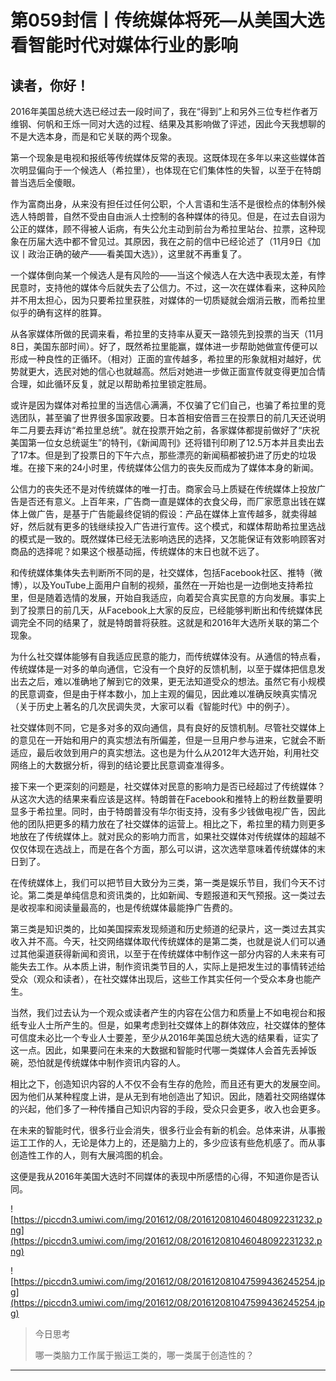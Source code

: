 # 第059封信丨传统媒体将死—从美国大选看智能时代对媒体行业的影响

## 读者，你好！

2016年美国总统大选已经过去一段时间了，我在“得到”上和另外三位专栏作者万维钢、何帆和王烁一同对大选的过程、结果及其影响做了评述，因此今天我想聊的不是大选本身，而是和它关联的两个现象。

第一个现象是电视和报纸等传统媒体反常的表现。这既体现在多年以来这些媒体首次明显偏向于一个候选人（希拉里），也体现在它们集体性的失智，以至于在特朗普当选后全傻眼。

作为富商出身，从来没有担任过任何公职，个人言语和生活不是很检点的体制外候选人特朗普，自然不受由自由派人士控制的各种媒体的待见。但是，在过去自诩为公正的媒体，顾不得被人诟病，有失公允主动到前台为希拉里站台、拉票，这种现象在历届大选中都不曾见过。其原因，我在之前的信中已经论述了（11月9日《加议丨政治正确的破产——看美国大选》），这里就不再重复了。

一个媒体倒向某一个候选人是有风险的——当这个候选人在大选中表现太差，有悖民意时，支持他的媒体今后就失去了公信力。不过，这一次在媒体看来，这种风险并不用太担心，因为只要希拉里获胜，对媒体的一切质疑就会烟消云散，而希拉里似乎的确有这样的胜算。

从各家媒体所做的民调来看，希拉里的支持率从夏天一路领先到投票的当天（11月8日，美国东部时间）。好了，既然希拉里能赢，媒体进一步帮助她做宣传便可以形成一种良性的正循环。（相对）正面的宣传越多，希拉里的形象就相对越好，优势就更大，选民对她的信心也就越高。然后对她进一步做正面宣传就变得更加合情合理，如此循环反复，就足以帮助希拉里锁定胜局。

或许是因为媒体对希拉里的当选信心满满，不仅骗了它们自己，也骗了希拉里的竞选团队，甚至骗了世界很多国家政要。日本首相安倍晋三在投票日的前几天还说明年二月要去拜访“希拉里总统”。就在投票开始之前，各家媒体都提前做好了“庆祝美国第一位女总统诞生”的特刊，《新闻周刊》还将错刊印刷了12.5万本并且卖出去了17本。但是到了投票日的下午六点，那些漂亮的新闻稿都被扔进了历史的垃圾堆。在接下来的24小时里，传统媒体公信力的丧失反而成为了媒体本身的新闻。

公信力的丧失还不是对传统媒体的唯一打击。商家会马上质疑在传统媒体上投放广告是否还有意义。上百年来，广告商一直是媒体的衣食父母，而厂家愿意出钱在媒体上做广告，是基于广告能最终促销的假设：产品在媒体上宣传越多，就卖得越好，然后就有更多的钱继续投入广告进行宣传。这个模式，和媒体帮助希拉里选战的模式是一致的。既然媒体已经无法影响选民的选择，又怎能保证有效影响顾客对商品的选择呢？如果这个根基动摇，传统媒体的末日也就不远了。

和传统媒体集体失去判断所不同的是，社交媒体，包括Facebook社区、推特（微博），以及YouTube上面用户自制的视频，虽然在一开始也是一边倒地支持希拉里，但是随着选情的发展，开始自我适应，向着契合真实民意的方向发展。事实上到了投票日的前几天，从Facebook上大家的反应，已经能够判断出和传统媒体民调完全不同的结果了，就是特朗普将获胜。这就是和2016年大选所关联的第二个现象。

为什么社交媒体能够有自我适应民意的能力，而传统媒体没有。从通信的特点看，传统媒体是一对多的单向通信，它没有一个良好的反馈机制，以至于媒体把信息发出去之后，难以准确地了解到它的效果，更无法知道受众的想法。虽然它有小规模的民意调查，但是由于样本数小，加上主观的偏见，因此难以准确反映真实情况（关于历史上著名的几次民调失灵，大家可以看《智能时代》中的例子）。

社交媒体则不同，它是多对多的双向通信，具有良好的反馈机制。尽管社交媒体上的意见在一开始和用户的真实想法有所偏差，但是一旦用户参与进来，它就会不断适应，最后收敛到用户的真实想法。这也是为什么从2012年大选开始，利用社交网络上的大数据分析，得到的结论要比民意调查准得多。

接下来一个更深刻的问题是，社交媒体对民意的影响力是否已经超过了传统媒体？从这次大选的结果来看应该是这样。特朗普在Facebook和推特上的粉丝数量要明显多于希拉里。同时，由于特朗普没有华尔街支持，没有多少钱做电视广告，因此他的团队把更多的精力放在了社交媒体的运营上。相比之下，希拉里的精力则更多地放在了传统媒体上。就对民众的影响力而言，如果社交媒体对传统媒体的超越不仅仅体现在选战上，而是在各个方面，那么可以讲，这次选举意味着传统媒体的末日到了。

在传统媒体上，我们可以把节目大致分为三类，第一类是娱乐节目，我们今天不讨论。第二类是单纯信息和资讯类的，比如新闻、专题报道和天气预报。这一类过去是收视率和阅读量最高的，也是传统媒体最能挣广告费的。

第三类是知识类的，比如美国探索发现频道和历史频道的纪录片，这一类过去其实收入并不高。今天，社交网络媒体取代传统媒体的是第二类，也就是说人们可以通过其他渠道获得新闻和资讯，以至于在传统媒体中制作这一部分内容的人未来有可能失去工作。从本质上讲，制作资讯类节目的人，实际上是把发生过的事情转述给受众（观众和读者），在社交媒体出现后，这些工作其实任何一个受众本身也能产生。

当然，我们过去认为一个观众或读者产生的内容在公信力和质量上不如电视台和报纸专业人士所产生的。但是，如果考虑到社交媒体上的群体效应，社交媒体的整体可信度未必比一个专业人士要差，至少从2016年美国总统大选的结果看，证实了这一点。因此，如果要问在未来的大数据和智能时代哪一类媒体人会首先丢掉饭碗，恐怕就是传统媒体中制作资讯内容的人。

相比之下，创造知识内容的人不仅不会有生存的危险，而且还有更大的发展空间。因为他们从某种程度上讲，是从无到有地创造出了知识。因此，随着社交网络媒体的兴起，他们多了一种传播自己知识内容的手段，受众只会更多，收入也会更多。

在未来的智能时代，很多行业会消失，很多行业会有新的机会。总体来讲，从事搬运工工作的人，无论是体力上的，还是脑力上的，多少应该有些危机感了。而从事创造性工作的人，则有大展鸿图的机会。

这便是我从2016年美国大选时不同媒体的表现中所感悟的心得，不知道你是否认同。

![https://piccdn3.umiwi.com/img/201612/08/201612081046048092231232.png](https://piccdn3.umiwi.com/img/201612/08/201612081046048092231232.png)

![https://piccdn3.umiwi.com/img/201612/08/201612081047599436245254.jpg](https://piccdn3.umiwi.com/img/201612/08/201612081047599436245254.jpg)

> 今日思考
> 
> 哪一类脑力工作属于搬运工类的，哪一类属于创造性的？

---
